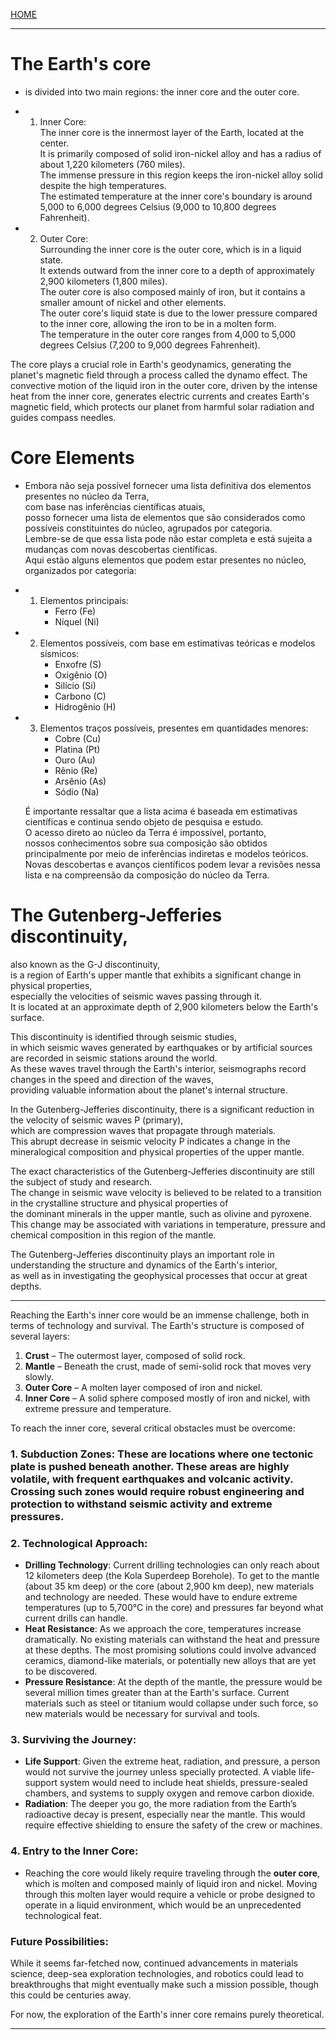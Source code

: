 [HOME](/README.md)  

--------------------------

# The Earth's core    
- is divided into two main regions: the inner core and the outer core.   
  
 - 1. Inner Core:   
       The inner core is the innermost layer of the Earth, located at the center.    
        It is primarily composed of solid iron-nickel alloy and has a radius of about 1,220 kilometers (760 miles).    
         The immense pressure in this region keeps the iron-nickel alloy solid despite the high temperatures.    
          The estimated temperature at the inner core's boundary is around 5,000 to 6,000 degrees Celsius (9,000 to 10,800 degrees Fahrenheit).   

 - 2. Outer Core:     
       Surrounding the inner core is the outer core, which is in a liquid state.    
        It extends outward from the inner core to a depth of approximately 2,900 kilometers (1,800 miles).    
         The outer core is also composed mainly of iron, but it contains a smaller amount of nickel and other elements.    
          The outer core's liquid state is due to the lower pressure compared to the inner core, allowing the iron to be in a molten form.     
           The temperature in the outer core ranges from 4,000 to 5,000 degrees Celsius (7,200 to 9,000 degrees Fahrenheit).    

  The core plays a crucial role in Earth's geodynamics, generating the planet's magnetic field through a process called the dynamo effect. The convective motion of the liquid iron in the outer core, driven by the intense heat from the inner core, generates electric currents and creates Earth's magnetic field, which protects our planet from harmful solar radiation and guides compass needles.

# Core Elements   
 - Embora não seja possível fornecer uma lista definitiva dos elementos presentes no núcleo da Terra,   
    com base nas inferências científicas atuais,    
     posso fornecer uma lista de elementos que são considerados como possíveis constituintes do núcleo, agrupados por categoria.    
      Lembre-se de que essa lista pode não estar completa e está sujeita a mudanças com novas descobertas científicas.     
       Aqui estão alguns elementos que podem estar presentes no núcleo, organizados por categoria:   

 - 1. Elementos principais:   
      - Ferro (Fe)  
      - Níquel (Ni)  
  
 - 2. Elementos possíveis, com base em estimativas teóricas e modelos sísmicos:  
      - Enxofre (S)    
      - Oxigênio (O)    
      - Silício (Si)    
      - Carbono (C)    
      - Hidrogênio (H)    
   
 - 3. Elementos traços possíveis, presentes em quantidades menores:     
      - Cobre (Cu)
      - Platina (Pt)
      - Ouro (Au)
      - Rênio (Re)
      - Arsênio (As)
      - Sódio (Na)

    É importante ressaltar que a lista acima é baseada em estimativas científicas e continua sendo objeto de pesquisa e estudo.    
      O acesso direto ao núcleo da Terra é impossível, portanto,    
       nossos conhecimentos sobre sua composição são obtidos principalmente por meio de inferências indiretas e modelos teóricos.     
        Novas descobertas e avanços científicos podem levar a revisões nessa lista e na compreensão da composição do núcleo da Terra.   

# The Gutenberg-Jefferies discontinuity,  
   also known as the G-J discontinuity,   
    is a region of Earth's upper mantle that exhibits a significant change in physical properties,   
     especially the velocities of seismic waves passing through it.   
      It is located at an approximate depth of 2,900 kilometers below the Earth's surface.    

   This discontinuity is identified through seismic studies,    
    in which seismic waves generated by earthquakes or by artificial sources are recorded in seismic stations around the world.    
     As these waves travel through the Earth's interior, seismographs record changes in the speed and direction of the waves,     
      providing valuable information about the planet's internal structure.    

   In the Gutenberg-Jefferies discontinuity, there is a significant reduction in the velocity of seismic waves P (primary),    
    which are compression waves that propagate through materials.     
     This abrupt decrease in seismic velocity P indicates a change in the mineralogical composition and physical properties of the upper mantle.    

   The exact characteristics of the Gutenberg-Jefferies discontinuity are still the subject of study and research.    
    The change in seismic wave velocity is believed to be related to a transition in the crystalline structure and physical properties of   
     the dominant minerals in the upper mantle, such as olivine and pyroxene.    
      This change may be associated with variations in temperature, pressure and chemical composition in this region of the mantle.   
   
   The Gutenberg-Jefferies discontinuity plays an important role in understanding the structure and dynamics of the Earth's interior,   
    as well as in investigating the geophysical processes that occur at great depths.    


---     

Reaching the Earth's inner core would be an immense challenge, both in terms of technology and survival. The Earth's structure is composed of several layers:

1. **Crust** – The outermost layer, composed of solid rock.
2. **Mantle** – Beneath the crust, made of semi-solid rock that moves very slowly.
3. **Outer Core** – A molten layer composed of iron and nickel.
4. **Inner Core** – A solid sphere composed mostly of iron and nickel, with extreme pressure and temperature.

To reach the inner core, several critical obstacles must be overcome:

### 1. **Subduction Zones**: These are locations where one tectonic plate is pushed beneath another. These areas are highly volatile, with frequent earthquakes and volcanic activity. Crossing such zones would require robust engineering and protection to withstand seismic activity and extreme pressures.

### 2. **Technological Approach**:
   - **Drilling Technology**: Current drilling technologies can only reach about 12 kilometers deep (the Kola Superdeep Borehole). To get to the mantle (about 35 km deep) or the core (about 2,900 km deep), new materials and technology are needed. These would have to endure extreme temperatures (up to 5,700°C in the core) and pressures far beyond what current drills can handle.
   - **Heat Resistance**: As we approach the core, temperatures increase dramatically. No existing materials can withstand the heat and pressure at these depths. The most promising solutions could involve advanced ceramics, diamond-like materials, or potentially new alloys that are yet to be discovered.
   - **Pressure Resistance**: At the depth of the mantle, the pressure would be several million times greater than at the Earth's surface. Current materials such as steel or titanium would collapse under such force, so new materials would be necessary for survival and tools.

### 3. **Surviving the Journey**:
   - **Life Support**: Given the extreme heat, radiation, and pressure, a person would not survive the journey unless specially protected. A viable life-support system would need to include heat shields, pressure-sealed chambers, and systems to supply oxygen and remove carbon dioxide.
   - **Radiation**: The deeper you go, the more radiation from the Earth’s radioactive decay is present, especially near the mantle. This would require effective shielding to ensure the safety of the crew or machines.

### 4. **Entry to the Inner Core**:
   - Reaching the core would likely require traveling through the **outer core**, which is molten and composed mainly of liquid iron and nickel. Moving through this molten layer would require a vehicle or probe designed to operate in a liquid environment, which would be an unprecedented technological feat.

### Future Possibilities:
While it seems far-fetched now, continued advancements in materials science, deep-sea exploration technologies, and robotics could lead to breakthroughs that might eventually make such a mission possible, though this could be centuries away.

For now, the exploration of the Earth's inner core remains purely theoretical.

---   
